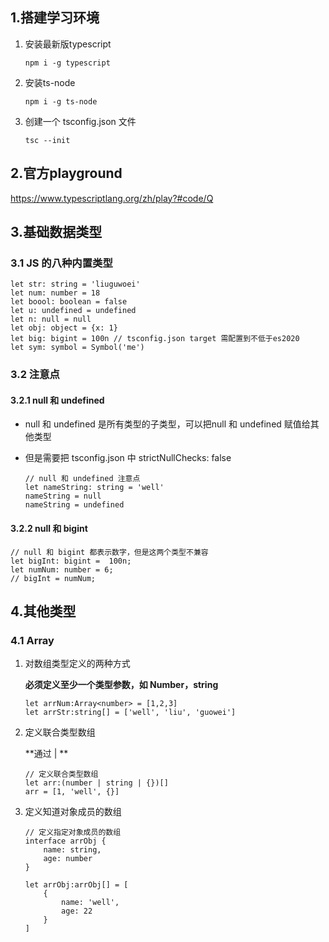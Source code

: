 ## 1.搭建学习环境

1. 安装最新版typescript

   ```
   npm i -g typescript
   ```

2. 安装ts-node

   ```
   npm i -g ts-node
   ```

3. 创建一个 tsconfig.json 文件

   ```
   tsc --init
   ```

## 2.官方playground

https://www.typescriptlang.org/zh/play?#code/Q

## 3.基础数据类型

### 3.1 JS 的八种内置类型

```
let str: string = 'liuguwoei'
let num: number = 18
let boool: boolean = false
let u: undefined = undefined
let n: null = null
let obj: object = {x: 1}
let big: bigint = 100n // tsconfig.json target 需配置到不低于es2020
let sym: symbol = Symbol('me')
```

### 3.2 注意点

#### 3.2.1 null 和 undefined

- null 和 undefined 是所有类型的子类型，可以把null 和 undefined 赋值给其他类型

- 但是需要把 tsconfig.json 中 strictNullChecks: false

  ```
  // null 和 undefined 注意点
  let nameString: string = 'well'
  nameString = null
  nameString = undefined
  ```

#### 3.2.2 null 和 bigint

```
// null 和 bigint 都表示数字，但是这两个类型不兼容
let bigInt: bigint =  100n;
let numNum: number = 6;
// bigInt = numNum;
```

## 4.其他类型

### 4.1 Array

1. 对数组类型定义的两种方式

   **必须定义至少一个类型参数，如 Number，string**

   ```
   let arrNum:Array<number> = [1,2,3]
   let arrStr:string[] = ['well', 'liu', 'guowei']
   ```

2. 定义联合类型数组

   **通过 | **

   ```
   // 定义联合类型数组
   let arr:(number | string | {})[]
   arr = [1, 'well', {}]
   ```

3. 定义知道对象成员的数组

   ```
   // 定义指定对象成员的数组
   interface arrObj {
       name: string,
       age: number
   }
   
   let arrObj:arrObj[] = [
       {
           name: 'well',
           age: 22
       }
   ]
   ```

   
